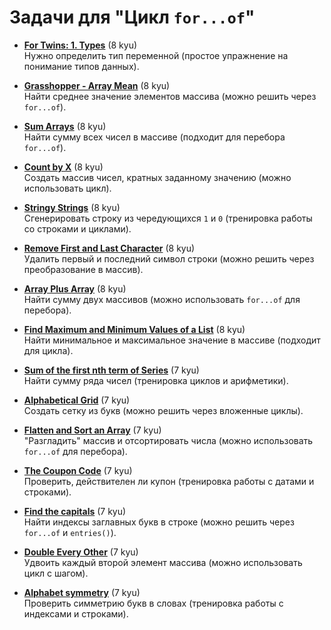 # Задачи для "Цикл `for...of`"

- [**For Twins: 1. Types**](https://www.codewars.com/kata/59c1302ecb7fb4876e000304) (8 kyu)  
  Нужно определить тип переменной (простое упражнение на понимание типов данных).

- [**Grasshopper - Array Mean**](https://www.codewars.com/kata/55d277882e139d0b6000005d) (8 kyu)  
  Найти среднее значение элементов массива (можно решить через `for...of`).

- [**Sum Arrays**](https://www.codewars.com/kata/53dc54212259ed3d4f00071c) (8 kyu)  
  Найти сумму всех чисел в массиве (подходит для перебора `for...of`).

- [**Count by X**](https://www.codewars.com/kata/5513795bd3fafb56c200049e) (8 kyu)  
  Создать массив чисел, кратных заданному значению (можно использовать цикл).

- [**Stringy Strings**](https://www.codewars.com/kata/563b74ddd19a3ad462000054) (8 kyu)  
  Сгенерировать строку из чередующихся `1` и `0` (тренировка работы со строками и циклами).

- [**Remove First and Last Character**](https://www.codewars.com/kata/56bc28ad5bdaeb48760009b0) (8 kyu)  
  Удалить первый и последний символ строки (можно решить через преобразование в массив).

- [**Array Plus Array**](https://www.codewars.com/kata/5a2be17aee1aaefe2a000151) (8 kyu)  
  Найти сумму двух массивов (можно использовать `for...of` для перебора).

- [**Find Maximum and Minimum Values of a List**](https://www.codewars.com/kata/577a98a6ae28071780000989) (8 kyu)  
  Найти минимальное и максимальное значение в массиве (подходит для цикла).

- [**Sum of the first nth term of Series**](https://www.codewars.com/kata/555eded1ad94b00403000071) (7 kyu)  
  Найти сумму ряда чисел (тренировка циклов и арифметики).

- [**Alphabetical Grid**](https://www.codewars.com/kata/60a94f1443f8730025d1744b) (7 kyu)  
  Создать сетку из букв (можно решить через вложенные циклы).

- [**Flatten and Sort an Array**](https://www.codewars.com/kata/57ee99a16c8df7b02d00045f) (7 kyu)  
  "Разгладить" массив и отсортировать числа (можно использовать `for...of` для перебора).

- [**The Coupon Code**](https://www.codewars.com/kata/539de388a540db7fec000642) (7 kyu)  
  Проверить, действителен ли купон (тренировка работы с датами и строками).

- [**Find the capitals**](https://www.codewars.com/kata/539ee3b6757843632d00026b) (7 kyu)  
  Найти индексы заглавных букв в строке (можно решить через `for...of` и `entries()`).

- [**Double Every Other**](https://www.codewars.com/kata/5809c661f15835266900010a) (7 kyu)  
  Удвоить каждый второй элемент массива (можно использовать цикл с шагом).

- [**Alphabet symmetry**](https://www.codewars.com/kata/59d9ff9f7905dfeed50000b0) (7 kyu)  
  Проверить симметрию букв в словах (тренировка работы с индексами и строками).
